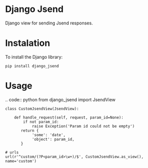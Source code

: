 Django Jsend
============
Django view for sending Jsend responses.

Instalation
===========
To install the Django library:
    
    pip install django_jsend

Usage
=====

.. code:: python
    from django_jsend import JsendView
    
    class CustomJsendView(JsendView):

    	def handle_request(self, request, param_id=None):
    	    if not param_id:
    	        raise Exception('Param id could not be empty')
    	   return {
    	        'some': 'date',
    	        'object': param_id,
    	   }
    
    # urls
    url(r'^custom/(?P<param_id>\w+)/$', CustomJsendView.as_view(), name='custom')

